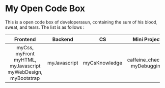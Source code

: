# My Open Code Box
This is a open code box of developerasun, containing the sum of his blood, sweat, and tears. The list is as follows :  


|Frontend|Backend|CS|Mini Project|Tutorials|
|:------:|:------:|:-:|:------:|:--------:|
|myCss, myFront <br> myHTML, myJavascript <br>myWebDesign, myBootstrap|myJavascript|myCsKnowledge|caffeine_checker <br> myDebugging| starport, smart-contract, <br> myCanvas, momentum|
